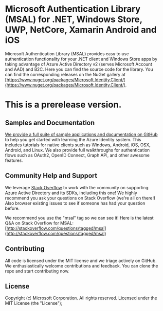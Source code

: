 # Microsoft Authentication Library (MSAL) for .NET, Windows Store, UWP, NetCore, Xamarin Android and iOS

Microsoft Authentication Library (MSAL) provides easy to use authentication functionality for your .NET client and Windows Store apps by taking advantage of Azure Active Directory v2 (serves Microsoft Account and AAD) and B2C.
Here you can find the source code for the library. You can find the corresponding releases on the NuGet gallery at [https://www.nuget.org/packages/Microsoft.Identity.Client/](https://www.nuget.org/packages/Microsoft.Identity.Client/).

# This is a prerelease version.

## Samples and Documentation

[We provide a full suite of sample applications and documentation on GitHub](https://github.com/AzureADSamples) to help you get started with learning the Azure Identity system. This includes tutorials for native clients such as Windows, Android, iOS, OSX, Android, and Linux. We also provide full walkthroughs for authentication flows such as OAuth2, OpenID Connect, Graph API, and other awesome features. 

## Community Help and Support

We leverage [Stack Overflow](http://stackoverflow.com/) to work with the community on supporting Azure Active Directory and its SDKs, including this one! We highly recommend you ask your questions on Stack Overflow (we're all on there!) Also browser existing issues to see if someone has had your question before. 

We recommend you use the "msal" tag so we can see it! Here is the latest Q&A on Stack Overflow for MSAL: [http://stackoverflow.com/questions/tagged/msal](http://stackoverflow.com/questions/tagged/msal)

## Contributing

All code is licensed under the MIT license and we triage actively on GitHub. We enthusiastically welcome contributions and feedback. You can clone the repo and start contributing now. 

## License

Copyright (c) Microsoft Corporation.  All rights reserved. Licensed under the MIT License (the "License"); 
